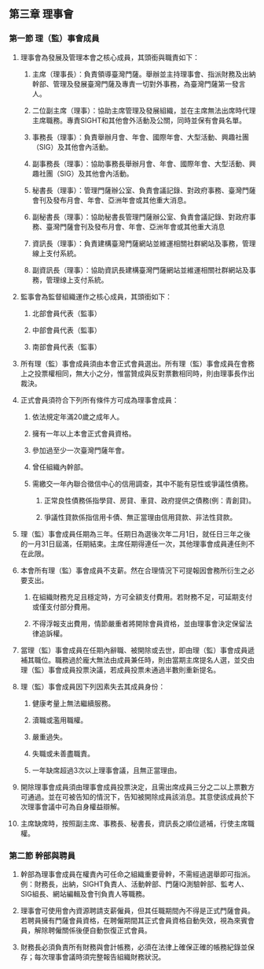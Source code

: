 ## 第三章 理事會

### 第一節 理（監）事會成員

1. 理事會為發展及管理本會之核心成員，其頭銜與職責如下：

   1. 主席（理事長）：負責領導臺灣門薩。舉辦並主持理事會、指派財務及出納幹部、管理及發展臺灣門薩及專責一切對外事務，為臺灣門薩第一發言人。

   2. 二位副主席（理事）：協助主席管理及發展組織，並在主席無法出席時代理主席職務。專責SIGHT和其他會外活動及公關，同時並保有會員名單。

   3. 事務長（理事）：負責舉辦月會、年會、國際年會、大型活動、興趣社團（SIG）及其他會內活動。

   4. 副事務長（理事）：協助事務長舉辦月會、年會、國際年會、大型活動、興趣社團（SIG）及其他會內活動。

   5. 秘書長（理事）：管理門薩辦公室、負責會議記錄、對政府事務、臺灣門薩會刊及發布月會、年會、亞洲年會或其他重大消息。

   6. 副秘書長（理事）：協助秘書長管理門薩辦公室、負責會議記錄、對政府事務、臺灣門薩會刊及發布月會、年會、亞洲年會或其他重大消息

   7. 資訊長（理事）：負責建構臺灣門薩網站並維運相關社群網站及事務，管理線上支付系統。

   8. 副資訊長（理事）：協助資訊長建構臺灣門薩網站並維運相關社群網站及事務，管理缐上支付系統。

2. 監事會為監督組織運作之核心成員，其頭銜如下：

   1. 北部會員代表（監事）

   2. 中部會員代表（監事）

   3. 南部會員代表（監事）

3. 所有理（監）事會成員須由本會正式會員選出。所有理（監）事會成員在會務上之投票權相同，無大小之分，惟當贊成與反對票數相同時，則由理事長作出裁決。

4. 正式會員須符合下列所有條件方可成為理事會成員：

   1. 依法規定年滿20歲之成年人。

   2. 擁有一年以上本會正式會員資格。

   3. 參加過至少一次臺灣門薩年會。

   4. 曾任組織內幹部。

   5. 需繳交一年內聯合徵信中心的信用調查，其中不能有惡性或爭議性債務。

      1. 正常良性債務係指學貸、房貸、車貸、政府提供之債務\(例：青創貸\)。

      2. 爭議性貸款係指信用卡債、無正當理由信用貸款、非法性貸款。

1. 理（監）事會成員任期為三年。任期日為選後次年二月1日，就任日三年之後的一月31日屆滿，任期結束。主席任期得連任一次，其他理事會成員連任則不在此限。

2. 本會所有理（監）事會成員不支薪。然在合理情況下可提報因會務所衍生之必要支出。

   1. 在組織財務充足且穩定時，方可全額支付費用。若財務不足，可延期支付或僅支付部分費用。

   2. 不得浮報支出費用，情節嚴重者將開除會員資格，並由理事會決定保留法律追訴權。

3. 當理（監）事會成員在任期內辭職、被開除或去世，即由理（監）事會成員遞補其職位。職務過於龐大無法由成員兼任時，則由當期主席提名人選，並交由理（監）事會成員投票決議，若成員投票未通過半數則重新提名。

4. 理（監）事會成員因下列因素失去其成員身份：

   1. 健康考量上無法繼續服務。

   2. 瀆職或濫用職權。

   3. 嚴重過失。

   4. 失職或未善盡職責。

   5. 一年缺席超過3次以上理事會議，且無正當理由。

5. 開除理事會成員須由理事會成員投票決定，且需出席成員三分之二以上票數方可通過。並在可被告知的情況下，告知被開除成員該消息。其意使該成員於下次理事會議中可為自身權益辯解。

6. 主席缺席時，按照副主席、事務長、秘書長，資訊長之順位遞補，行使主席職權。

### 第二節 幹部與聘員

1. 幹部為理事會成員在權責內可任命之組織重要骨幹，不需經過選舉即可指派。例：財務長，出納，SIGHT負責人、活動幹部、門薩IQ測驗幹部、監考人、SIG組長、網站編輯及會刊負責人等職務。

2. 理事會可使用會內資源聘請支薪僱員，但其任職期間內不得是正式門薩會員。若聘員擁有門薩會員資格，在聘僱期間其正式會員資格自動失效，視為來賓會員，解除聘僱關係後便自動恢復正式會員。

3. 財務長必須負責所有財務與會計帳務，必須在法律上確保正確的帳務紀錄並保存；每次理事會議時須完整報告組織財務狀況。





